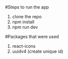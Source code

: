 #Steps to run the app

1. clone the repo
2. npm install
3. npm run dev

#Packages that were used

1. react-icons
2. uuidv4 (create unique id)
